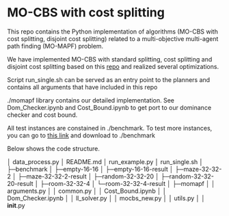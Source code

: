 # MO-CBS with cost splitting
This repo contains the Python implementation of algorithms (MO-CBS with cost splitting, disjoint cost splitting) related to a multi-objective multi-agent path finding (MO-MAPF) problem.

We have implemented  MO-CBS with standard splitting, cost splitting and disjoint cost splitting based on this [repo](https://github.com/wonderren/public_pymomapf) and realized several optimizations. 

Script run_single.sh can be served as an entry point to the planners and contains all arguments that have included in this repo

 ./momapf library contains our detailed implementation. See Dom_Checker.ipynb and Cost_Bound.ipynb to get port to our dominance checker and cost bound.

All test instances are constained in ./benchmark. To test more instances, you can go to [this link](https://movingai.com/benchmarks/mapf/index.html) and download to ./benchmark 

Below shows the code structure.

│  data_process.py
│  README.md
│  run_example.py
│  run_single.sh
│
├─benchmark
│  ├─empty-16-16
│  ├─empty-16-16-result
│  ├─maze-32-32-2
│  ├─maze-32-32-2-result
│  ├─random-32-32-20
│  ├─random-32-32-20-result
│  ├─room-32-32-4
│  └─room-32-32-4-result
│
├─momapf
│  │  arguments.py
│  │  common.py
│  │  Cost_Bound.ipynb
│  │  Dom_Checker.ipynb
│  │  ll_solver.py
│  │  mocbs_new.py
│  │  utils.py
│  │  __init__.py